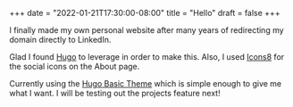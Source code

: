 +++
date = "2022-01-21T17:30:00-08:00"
title = "Hello"
draft = false
+++

I finally made my own personal website after many years of redirecting my domain directly to LinkedIn.

Glad I found [Hugo](https://gohugo.io/) to leverage in order to make this. Also, I used [Icons8](https://icons8.com/) for the social icons on the About page.

Currently using the [Hugo Basic Theme](https://github.com/siegerts/hugo-theme-basic) which is simple enough to give me what I want. I will be testing out the projects feature next!